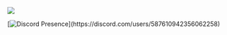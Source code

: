 ![](https://komarev.com/ghpvc/?username=xMertt)


[![Discord Presence](https://lanyard-profile-readme.vercel.app/api/587610942356062258?theme=light&bg=809ecf&animated=false&hideDiscrim=true&borderRadius=30px&idleMessage=Probably%20doing%20something%20else...)](https://discord.com/users/587610942356062258)
